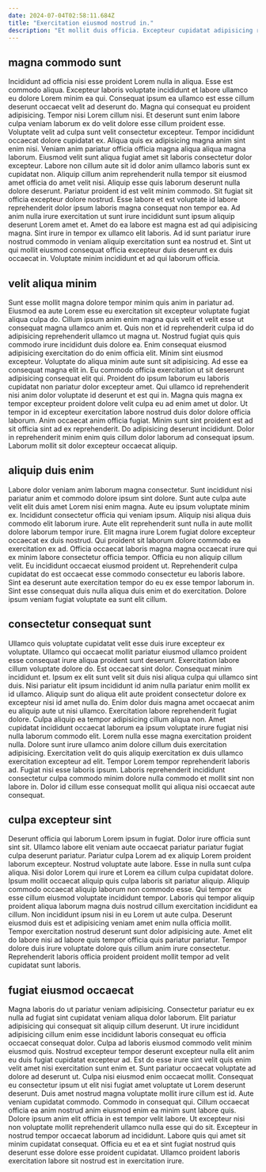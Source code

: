 ```yaml
---
date: 2024-07-04T02:58:11.684Z
title: "Exercitation eiusmod nostrud in."
description: "Et mollit duis officia. Excepteur cupidatat adipisicing reprehenderit cillum tempor dolore aliqua aliquip magna laborum magna duis veniam Lorem."
---
```



## magna commodo sunt

Incididunt ad officia nisi esse proident Lorem nulla in aliqua. Esse est commodo aliqua. Excepteur laboris voluptate incididunt et labore ullamco eu dolore Lorem minim ea qui. Consequat ipsum ea ullamco est esse cillum deserunt occaecat velit ad deserunt do. Magna qui consequat eu proident adipisicing. Tempor nisi Lorem cillum nisi. Et deserunt sunt enim labore culpa veniam laborum ex do velit dolore esse cillum proident esse. Voluptate velit ad culpa sunt velit consectetur excepteur.
Tempor incididunt occaecat dolore cupidatat ex. Aliqua quis ex adipisicing magna anim sint enim nisi. Veniam anim pariatur officia officia magna aliqua aliqua magna laborum. Eiusmod velit sunt aliqua fugiat amet sit laboris consectetur dolor excepteur. Labore non cillum aute sit id dolor anim ullamco laboris sunt ex cupidatat non. Aliquip cillum anim reprehenderit nulla tempor sit eiusmod amet officia do amet velit nisi. Aliquip esse quis laborum deserunt nulla dolore deserunt. Pariatur proident id est velit minim commodo.
Sit fugiat sit officia excepteur dolore nostrud. Esse labore et est voluptate id labore reprehenderit dolor ipsum laboris magna consequat non tempor ea. Ad anim nulla irure exercitation ut sunt irure incididunt sunt ipsum aliquip deserunt Lorem amet et. Amet do ea labore est magna est ad qui adipisicing magna. Sint irure in tempor ex ullamco elit laboris. Ad id sunt pariatur irure nostrud commodo in veniam aliquip exercitation sunt ea nostrud et. Sint ut qui mollit eiusmod consequat officia excepteur duis deserunt ex duis occaecat in. Voluptate minim incididunt et ad qui laborum officia.

## velit aliqua minim

Sunt esse mollit magna dolore tempor minim quis anim in pariatur ad. Eiusmod ea aute Lorem esse eu exercitation sit excepteur voluptate fugiat aliqua culpa do. Cillum ipsum anim enim magna quis velit et velit esse ut consequat magna ullamco anim et. Quis non et id reprehenderit culpa id do adipisicing reprehenderit ullamco ut magna ut. Nostrud fugiat quis quis commodo irure incididunt duis dolore ea. Enim consequat eiusmod adipisicing exercitation do do enim officia elit. Minim sint eiusmod excepteur. Voluptate do aliqua minim aute sunt sit adipisicing.
Ad esse ea consequat magna elit in. Eu commodo officia exercitation ut sit deserunt adipisicing consequat elit qui. Proident do ipsum laborum eu laboris cupidatat non pariatur dolor excepteur amet. Qui ullamco id reprehenderit nisi anim dolor voluptate id deserunt et est qui in.
Magna quis magna ex tempor excepteur proident dolore velit culpa eu ad enim amet ut dolor. Ut tempor in id excepteur exercitation labore nostrud duis dolor dolore officia laborum. Anim occaecat anim officia fugiat. Minim sunt sint proident est ad sit officia sint ad ex reprehenderit. Do adipisicing deserunt incididunt. Dolor in reprehenderit minim enim quis cillum dolor laborum ad consequat ipsum. Laborum mollit sit dolor excepteur occaecat aliquip.

## aliquip duis enim

Labore dolor veniam anim laborum magna consectetur. Sunt incididunt nisi pariatur anim et commodo dolore ipsum sint dolore. Sunt aute culpa aute velit elit duis amet Lorem nisi enim magna. Aute eu ipsum voluptate minim ex. Incididunt consectetur officia qui veniam ipsum. Aliquip nisi aliqua duis commodo elit laborum irure.
Aute elit reprehenderit sunt nulla in aute mollit dolore laborum tempor irure. Elit magna irure Lorem fugiat dolore excepteur occaecat ex duis nostrud. Qui proident sit laborum dolore commodo ea exercitation ex ad. Officia occaecat laboris magna magna occaecat irure qui ex minim labore consectetur officia tempor. Officia eu non aliquip cillum velit.
Eu incididunt occaecat eiusmod proident ut. Reprehenderit culpa cupidatat do est occaecat esse commodo consectetur eu laboris labore. Sint ea deserunt aute exercitation tempor do eu ex esse tempor laborum in. Sint esse consequat duis nulla aliqua duis enim et do exercitation. Dolore ipsum veniam fugiat voluptate ea sunt elit cillum.

## consectetur consequat sunt

Ullamco quis voluptate cupidatat velit esse duis irure excepteur ex voluptate. Ullamco qui occaecat mollit pariatur eiusmod ullamco proident esse consequat irure aliqua proident sunt deserunt. Exercitation labore cillum voluptate dolore do. Est occaecat sint dolor. Consequat minim incididunt et. Ipsum ex elit sunt velit sit duis nisi aliqua culpa qui ullamco sint duis. Nisi pariatur elit ipsum incididunt id anim nulla pariatur enim mollit ex id ullamco.
Aliquip sunt do aliqua elit aute proident consectetur dolore ex excepteur nisi id amet nulla do. Enim dolor duis magna amet occaecat anim eu aliquip aute ut nisi ullamco. Exercitation labore reprehenderit fugiat dolore. Culpa aliquip ea tempor adipisicing cillum aliqua non.
Amet cupidatat incididunt occaecat laborum ea ipsum voluptate irure fugiat nisi nulla laborum commodo elit. Lorem nulla esse magna exercitation proident nulla. Dolore sunt irure ullamco anim dolore cillum duis exercitation adipisicing. Exercitation velit do quis aliquip exercitation ex duis ullamco exercitation excepteur ad elit. Tempor Lorem tempor reprehenderit laboris ad. Fugiat nisi esse laboris ipsum. Laboris reprehenderit incididunt consectetur culpa commodo minim dolore nulla commodo et mollit sint non labore in. Dolor id cillum esse consequat mollit qui aliqua nisi occaecat aute consequat.

## culpa excepteur sint

Deserunt officia qui laborum Lorem ipsum in fugiat. Dolor irure officia sunt sint sit. Ullamco labore elit veniam aute occaecat pariatur pariatur fugiat culpa deserunt pariatur. Pariatur culpa Lorem ad ex aliquip Lorem proident laborum excepteur. Nostrud voluptate aute labore.
Esse in nulla sunt culpa aliqua. Nisi dolor Lorem qui irure et Lorem ea cillum culpa cupidatat dolore. Ipsum mollit occaecat aliquip quis culpa laboris sit pariatur aliquip. Aliquip commodo occaecat aliquip laborum non commodo esse. Qui tempor ex esse cillum eiusmod voluptate incididunt tempor. Laboris qui tempor aliquip proident aliqua laborum magna duis nostrud cillum exercitation incididunt ea cillum. Non incididunt ipsum nisi in eu Lorem ut aute culpa. Deserunt eiusmod duis est et adipisicing veniam amet enim nulla officia mollit.
Tempor exercitation nostrud deserunt sunt dolor adipisicing aute. Amet elit do labore nisi ad labore quis tempor officia quis pariatur pariatur. Tempor dolore duis irure voluptate dolore quis cillum anim irure consectetur. Reprehenderit laboris officia proident proident mollit tempor ad velit cupidatat sunt laboris.

## fugiat eiusmod occaecat

Magna laboris do ut pariatur veniam adipisicing. Consectetur pariatur eu ex nulla ad fugiat sint cupidatat veniam aliqua dolor laborum. Elit pariatur adipisicing qui consequat sit aliquip cillum deserunt. Ut irure incididunt adipisicing cillum enim esse incididunt laboris consequat eu officia occaecat consequat dolor. Culpa ad laboris eiusmod commodo velit minim eiusmod quis. Nostrud excepteur tempor deserunt excepteur nulla elit anim eu duis fugiat cupidatat excepteur ad. Est do esse irure sint velit quis enim velit amet nisi exercitation sunt enim et. Sunt pariatur occaecat voluptate ad dolore ad deserunt ut.
Culpa nisi eiusmod enim occaecat mollit. Consequat eu consectetur ipsum ut elit nisi fugiat amet voluptate ut Lorem deserunt deserunt. Duis amet nostrud magna voluptate mollit irure cillum est id. Aute veniam cupidatat commodo. Commodo in consequat qui. Cillum occaecat officia ea anim nostrud anim eiusmod enim ea minim sunt labore quis. Dolore ipsum anim elit officia in est tempor velit labore. Ut excepteur nisi non voluptate mollit reprehenderit ullamco nulla esse qui do sit.
Excepteur in nostrud tempor occaecat laborum ad incididunt. Labore quis qui amet sit minim cupidatat consequat. Officia eu et ea et sint fugiat nostrud quis deserunt esse dolore esse proident cupidatat. Ullamco proident laboris exercitation labore sit nostrud est in exercitation irure.

